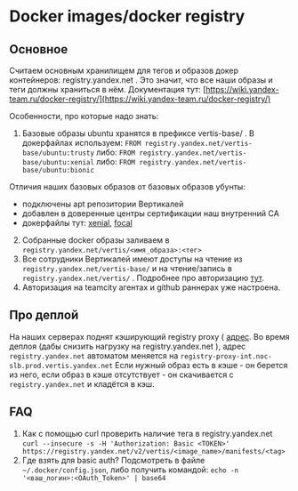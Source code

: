 # Docker images/docker registry
## Основное
Считаем основным хранилищем для тегов и образов докер контейнеров: registry.yandex.net . Это значит, что все наши образы и теги должны храниться в нём.
Документация тут: [https://wiki.yandex-team.ru/docker-registry/](https://wiki.yandex-team.ru/docker-registry/)

Особенности, про которые надо знать:
1. Базовые образы ubuntu хранятся в префиксе vertis-base/ . В докерфайлах используем:
  `FROM registry.yandex.net/vertis-base/ubuntu:trusty`
либо:
  `FROM registry.yandex.net/vertis-base/ubuntu:xenial`
либо:
  `FROM registry.yandex.net/vertis-base/ubuntu:bionic`

Отличия наших базовых образов от базовых образов убунты:
- подключены apt репозитории Вертикалей
- добавлен в доверенные центры сертификации наш внутренний CA
- докерфайлы тут: [xenial](https://a.yandex-team.ru/arcadia/classifieds/infra/admin-dockerfiles/ubuntu-base/xenial.Dockerfile), [focal](https://a.yandex-team.ru/arcadia/classifieds/infra/admin-dockerfiles/ubuntu-base/focal.Dockerfile)

2. Cобранные docker образы заливаем в `registry.yandex.net/vertis/<имя_образа>:<тег>`
3. Все сотрудники Вертикалей имеют доступы на чтение из `registry.yandex.net/vertis-base/` и на чтение/запись в `registry.yandex.net/vertis/` . Подробнее про авторизацию [тут](https://wiki.yandex-team.ru/docker-registry/#authorization).
4. Авторизация на teamcity агентах и github раннерах уже настроена.

## Про деплой
На наших серверах поднят кэширующий registry proxy ( [адрес](https://registry-proxy-int.noc-slb.prod.vertis.yandex.net/). Во время деплоя (дабы снизить нагрузку на registry.yandex.net ), адрес `registry.yandex.net`  автоматом меняется на `registry-proxy-int.noc-slb.prod.vertis.yandex.net`
Если нужный образ есть в кэше - он берется из него, если образ в кэше отсутствует - он скачивается с `registry.yandex.net` и кладётся в кэш.

## FAQ
1. Как c помощью curl проверить наличие тега в registry.yandex.net
`curl --insecure -s -H 'Authorization: Basic <TOKEN>' https://registry.yandex.net/v2/vertis/<image_name>/manifests/<tag>`
2. Где взять для basic auth?
Подсмотреть в файле `~/.docker/config.json`, либо получить командой: `echo -n '<ваш_логин>:<OAuth_Token>' | base64`

